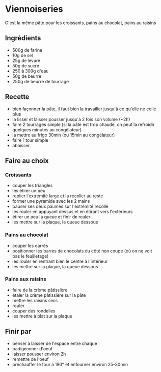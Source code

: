Viennoiseries
=============

C'est la même pâte pour les croissants, pains au chocolat, pains au raisins

Ingrédients
-----------
- 500g de farine
- 10g de sel
- 25g de levure
- 50g de sucre
- 250 à 300g d'eau
- 50g de beurre
- 250g de beurre de tourrage

Recette
-------
- bien façonner la pâte, il faut bien la travailler jusqu'à ce qu'elle ne colle plus
- la lisser et laisser pousser jusqu'à 2 fois son volume (~2h)
- faire 2 tourrages simple (si la pâte est trop chaude, on peut la refroidir quelques minutes au congélateur)
- la mettre au frigo 30min (ou 15min au congélateur)
- faire 1 tour simple
- abaisser

Faire au choix
--------------

### Croissants ###
- couper les triangles
- les étirer un peu
- replier l'extrémité large et la recoller au reste
- former une pyramide avec les 2 mains
- pauser ses deux paumes sur l'extrémité recollé
- les rouler en appuyant dessus et en étirant vers l'extérieurs
- étirer un peu la queue et finir de rouler
- les mettre sur la plaque, la queue dessous

### Pains au chocolat ###
- couper les carrés
- positionner les barres de chocolats du côté non coupé (où on ne voit pas le feuilletage)
- les rouler en rentrant bien le centre à l'intérieur
- les mettre sur la plaque, la queue dessous

### Pains aux raisins ###
- faire de la crème pâtissière
- étaler la crème pâtissière sur la pâte
- mettre les raisins secs
- rouler
- couper des rondelles
- les mettre à plat sur la plaque

Finir par
---------

- penser à laisser de l'espace entre chaque
- badigeonner d'oeuf
- laisser pousser environ 2h
- remettre de l'oeuf
- préchauffer le four à 180° et enfourner environ 25-30min
